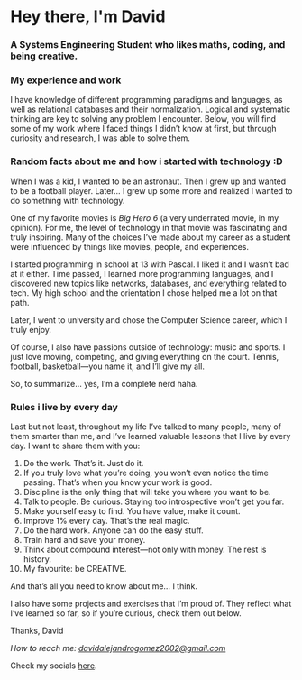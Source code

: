 <h1>Hey there, I'm David</h1>
<h3>A Systems Engineering Student who likes maths, coding, and being creative.</h3>

<h3>My experience and work</h3>
<h7>I have knowledge of different programming paradigms and languages, as well as relational databases and their normalization. Logical and systematic thinking are key to solving any problem I encounter. Below, you will find some of my work where I faced things I didn’t know at first, but through curiosity and research, I was able to solve them. </h7>

<h3>Random facts about me and how i started with technology :D</h3>
<h7>When I was a kid, I wanted to be an astronaut. Then I grew up and wanted to be a football player. Later... I grew up some more and realized I wanted to do something with technology.  

One of my favorite movies is *Big Hero 6* (a very underrated movie, in my opinion). For me, the level of technology in that movie was fascinating and truly inspiring. Many of the choices I’ve made about my career as a student were influenced by things like movies, people, and experiences.  

I started programming in school at 13 with Pascal. I liked it and I wasn’t bad at it either. Time passed, I learned more programming languages, and I discovered new topics like networks, databases, and everything related to tech. My high school and the orientation I chose helped me a lot on that path.  

Later, I went to university and chose the Computer Science career, which I truly enjoy.  

Of course, I also have passions outside of technology: music and sports. I just love moving, competing, and giving everything on the court. Tennis, football, basketball—you name it, and I’ll give my all.   

So, to summarize… yes, I’m a complete nerd haha. 

<h3>Rules i live by every day</h3>
Last but not least, throughout my life I’ve talked to many people, many of them smarter than me, and I’ve learned valuable lessons that I live by every day. I want to share them with you:  

1. Do the work. That’s it. Just do it.  
2. If you truly love what you’re doing, you won’t even notice the time passing. That’s when you know your work is good.  
3. Discipline is the only thing that will take you where you want to be.  
4. Talk to people. Be curious. Staying too introspective won’t get you far.  
5. Make yourself easy to find. You have value, make it count.  
6. Improve 1% every day. That’s the real magic.  
7. Do the hard work. Anyone can do the easy stuff.  
8. Train hard and save your money.  
9. Think about compound interest—not only with money. The rest is history.
10. My favourite: be CREATIVE.

And that’s all you need to know about me… I think.  

I also have some projects and exercises that I’m proud of. They reflect what I’ve learned so far, so if you’re curious, check them out below.  

Thanks, David  </h7> 

*How to reach me: davidalejandrogomez2002@gmail.com*

<p align="left">
  Check my socials <a href="https://bento.me/alenodav" target="_blank">here</a>.
</p>
